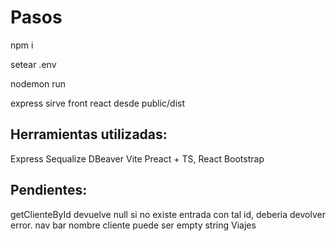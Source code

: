 # Pasos
npm i 

setear .env

nodemon run

express sirve front react desde  public/dist

## Herramientas utilizadas:
Express
Sequalize
DBeaver
Vite
Preact + TS, React Bootstrap


## Pendientes:
getClienteById devuelve null si no existe entrada con tal id, deberia devolver error.
nav bar
nombre cliente puede ser empty string
Viajes 
